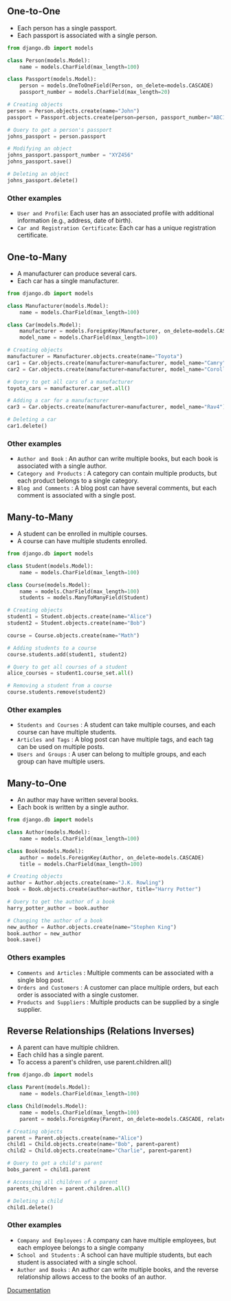 
## One-to-One 
- Each person has a single passport.
- Each passport is associated with a single person.

```python
from django.db import models

class Person(models.Model):
    name = models.CharField(max_length=100)

class Passport(models.Model):
    person = models.OneToOneField(Person, on_delete=models.CASCADE)
    passport_number = models.CharField(max_length=20)
```
```python
# Creating objects
person = Person.objects.create(name="John")
passport = Passport.objects.create(person=person, passport_number="ABC123")

# Query to get a person's passport
johns_passport = person.passport

# Modifying an object
johns_passport.passport_number = "XYZ456"
johns_passport.save()

# Deleting an object
johns_passport.delete()
```
### Other examples 
- `User and Profile`: Each user has an associated profile with additional information (e.g., address, date of birth).
- `Car and Registration Certificate`: Each car has a unique registration certificate.

## One-to-Many 
- A manufacturer can produce several cars.
- Each car has a single manufacturer.

```python
from django.db import models

class Manufacturer(models.Model):
    name = models.CharField(max_length=100)

class Car(models.Model):
    manufacturer = models.ForeignKey(Manufacturer, on_delete=models.CASCADE)
    model_name = models.CharField(max_length=100)
```
```python
# Creating objects
manufacturer = Manufacturer.objects.create(name="Toyota")
car1 = Car.objects.create(manufacturer=manufacturer, model_name="Camry")
car2 = Car.objects.create(manufacturer=manufacturer, model_name="Corolla")

# Query to get all cars of a manufacturer
toyota_cars = manufacturer.car_set.all()

# Adding a car for a manufacturer
car3 = Car.objects.create(manufacturer=manufacturer, model_name="Rav4")

# Deleting a car
car1.delete()
```

### Other examples
- `Author and Book` : An author can write multiple books, but each book is associated with a single author.
- `Category and Products` : A category can contain multiple products, but each product belongs to a single category.
- `Blog and Comments` : A blog post can have several comments, but each comment is associated with a single post.

## Many-to-Many
- A student can be enrolled in multiple courses.
- A course can have multiple students enrolled.

```python
from django.db import models

class Student(models.Model):
    name = models.CharField(max_length=100)

class Course(models.Model):
    name = models.CharField(max_length=100)
    students = models.ManyToManyField(Student)
```
```python
# Creating objects
student1 = Student.objects.create(name="Alice")
student2 = Student.objects.create(name="Bob")

course = Course.objects.create(name="Math")

# Adding students to a course
course.students.add(student1, student2)

# Query to get all courses of a student
alice_courses = student1.course_set.all()

# Removing a student from a course
course.students.remove(student2)
```
### Other examples
- `Students and Courses` : A student can take multiple courses, and each course can have multiple students.
- `Articles and Tags` : A blog post can have multiple tags, and each tag can be used on multiple posts.
- `Users and Groups` : A user can belong to multiple groups, and each group can have multiple users.

## Many-to-One
- An author may have written several books.
- Each book is written by a single author.

```python
from django.db import models

class Author(models.Model):
    name = models.CharField(max_length=100)

class Book(models.Model):
    author = models.ForeignKey(Author, on_delete=models.CASCADE)
    title = models.CharField(max_length=100)
```
```python
# Creating objects
author = Author.objects.create(name="J.K. Rowling")
book = Book.objects.create(author=author, title="Harry Potter")

# Query to get the author of a book
harry_potter_author = book.author

# Changing the author of a book
new_author = Author.objects.create(name="Stephen King")
book.author = new_author
book.save()
```

### Others examples
- `Comments and Articles` : Multiple comments can be associated with a single blog post.
- `Orders and Customers` : A customer can place multiple orders, but each order is associated with a single customer.
- `Products and Suppliers` : Multiple products can be supplied by a single supplier.

## Reverse Relationships (Relations Inverses)
- A parent can have multiple children.
- Each child has a single parent.
- To access a parent's children, use parent.children.all()

```python
from django.db import models

class Parent(models.Model):
    name = models.CharField(max_length=100)

class Child(models.Model):
    name = models.CharField(max_length=100)
    parent = models.ForeignKey(Parent, on_delete=models.CASCADE, related_name='children')

```
```python
# Creating objects
parent = Parent.objects.create(name="Alice")
child1 = Child.objects.create(name="Bob", parent=parent)
child2 = Child.objects.create(name="Charlie", parent=parent)

# Query to get a child's parent
bobs_parent = child1.parent

# Accessing all children of a parent
parents_children = parent.children.all()

# Deleting a child
child1.delete()
```

### Other examples
- `Company and Employees` : A company can have multiple employees, but each employee belongs to a single company
- `School and Students` : A school can have multiple students, but each student is associated with a single school.
- `Author and Books` : An author can write multiple books, and the reverse relationship allows access to the books of an author.

[Documentation](https://docs.djangoproject.com/en/5.0/topics/db/models/)